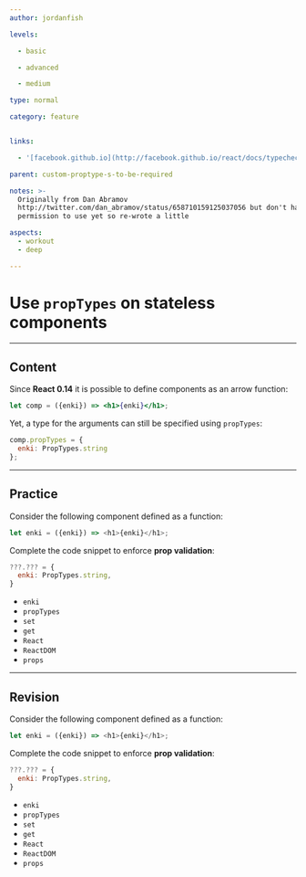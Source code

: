 ```yaml
---
author: jordanfish

levels:

  - basic

  - advanced

  - medium

type: normal

category: feature


links:

  - '[facebook.github.io](http://facebook.github.io/react/docs/typechecking-with-proptypes){website}'

parent: custom-proptype-s-to-be-required

notes: >-
  Originally from Dan Abramov
  http://twitter.com/dan_abramov/status/658710159125037056 but don't have
  permission to use yet so re-wrote a little

aspects:
  - workout
  - deep

---
```


# Use `propTypes` on stateless components

---
## Content

Since **React 0.14** it is possible to define components as an arrow function:

```jsx
let comp = ({enki}) => <h1>{enki}</h1>;
```

Yet, a type for the arguments can still be specified using `propTypes`:

```jsx
comp.propTypes = {
  enki: PropTypes.string
};
```

---
## Practice

Consider the following component defined as a function:
```javascript
let enki = ({enki}) => <h1>{enki}</h1>;
```

Complete the code snippet to enforce **prop validation**:
```javascript
???.??? = {
  enki: PropTypes.string,
}
```


* `enki`
* `propTypes`
* `set`
* `get`
* `React`
* `ReactDOM`
* `props`

---
## Revision

Consider the following component defined as a function:
```javascript
let enki = ({enki}) => <h1>{enki}</h1>;
```

Complete the code snippet to enforce **prop validation**:
```javascript
???.??? = {
  enki: PropTypes.string,
}
```


* `enki`
* `propTypes`
* `set`
* `get`
* `React`
* `ReactDOM`
* `props`



